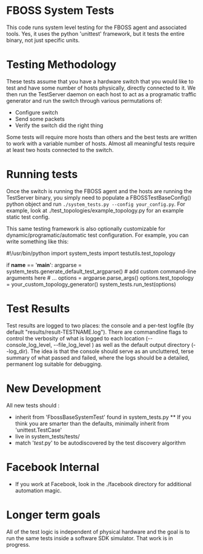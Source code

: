 # FBOSS System Tests

This code runs system level testing for the FBOSS agent and associated tools.
Yes, it uses the python 'unittest' framework, but it tests the entire binary, not
just specific units.

# Testing Methodology

These tests assume that you have a hardware switch that you would like to test
and have some number of hosts physically, directly connected to it.  We then
run the TestServer daemon on each host to act as a programatic traffic generator
and run the switch through various permutations of:

* Configure switch
* Send some packets
* Verify the switch did the right thing

Some tests will require more hosts than others and the best tests are written
to work with a variable number of hosts.  Almost all meaningful tests require
at least two hosts connected to the switch.

# Running tests

Once the switch is running the FBOSS agent and the hosts are running the TestServer
binary, you simply need to populate a FBOSSTestBaseConfig() python object and
run `./system_tests.py --config your_config.py`.  For example, look at
./test_topologies/example_topology.py for an example static test config.

This same testing framework is also optionally customizable for
dynamic/programatic/automatic test configuration.  For example, you
can write something like this:

  #!/usr/bin/python
  import system_tests
  import testutils.test_topology

  if __name__ == '__main__':
     argparse = system_tests.generate_default_test_argparse()
     # add custom command-line arguments here
     # ...
     options = argparse.parse_args()
     options.test_topology = your_custom_topology_generator()
     system_tests.run_test(options)

# Test Results

Test results are logged to two places: the console and a per-test logfile
(by default "results/result-TESTNAME.log").  There are commandline
flags to control the verbosity of what is logged to each location
(--console_log_level, --file_log_level ) as well as the default output
directory (--log_dir).  The idea is that the console should serve as
an uncluttered, terse summary of what passed and failed, where the logs
should be a detailed, permanent log suitable for debugging.

# New Development

All new tests should :
* inherit from 'FbossBaseSystemTest' found in system_tests.py
  ** If you think you are smarter than the defaults, minimally inherit from 'unittest.TestCase'
* live in system_tests/tests/
* match '*test*.py' to be autodiscovered by the test discovery algorithm

# Facebook Internal
* If you work at Facebook, look in the ./facebook directory for additional automation
magic.


# Longer term goals

All of the test logic is independent of physical hardware and the goal
is to run the same tests inside a software SDK simulator.  That work is in progress.
